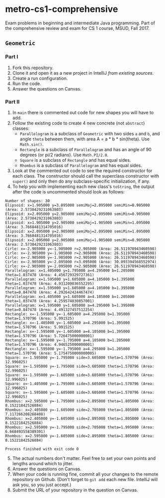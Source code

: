 # metro-cs1-comprehensive
Exam problems in beginning and intermediate Java programming. Part of the comprehensive review and exam for CS 1 course, MSUD, Fall 2017.

## `Geometric`

### Part I

1. Fork this repository.
2. Clone it and open it as a new project in IntelliJ _from existing sources_.
3. Create a run configuration.
4. Run the code.
5. Answer the questions on Canvas.

### Part II

1. In `main` there is commented out code for new shapes you will have to add.
2. Follow the existing code to create 4 new concrete (not `abstract`) classes:
    * `Parallelogram` is a subclass of `Geometric` with two sides `a` and `b`, and angle `theta` between them, with area A = a * b * sin(theta). Use `Math.sin()`.
    * `Rectangle` is a subclass of `Parallelogram` and has an angle of 90 degrees (or pi/2 radians). Use `Math.PI/2.0`.
    * `Square` is a subclass of `Rectangle` and has equal sides.
    * `Rhombus` is a subclass of `Parallelogram` and has equal sides.
3. Look at the commented out code to see the required constructor for each class. The constructor should call the superclass constructor with `super()` and only then do any subclass-specific initialization, if any.
4. To help you with implementing each new class's `toString`, the output after the code is uncommented should look as follows:
```text
Number of shapes: 30
Elipsoid: x=1.905000 y=3.095000 semiMaj=2.095000 semiMin=0.905000 (Area: 2.5730429231063803)
Elipsoid: x=2.095000 y=2.905000 semiMaj=2.095000 semiMin=0.905000 (Area: 2.5730429231063803)
Elipsoid: x=1.905000 y=2.905000 semiMaj=1.905000 semiMin=1.095000 (Area: 3.7668481314705016)
Elipsoid: x=2.095000 y=2.905000 semiMaj=2.095000 semiMin=1.095000 (Area: 3.7668481314705016)
Elipsoid: x=2.095000 y=2.905000 semiMaj=1.905000 semiMin=0.905000 (Area: 2.5730429231063803)
Cirle: x=-2.905000 y=-1.905000 r=2.905000 (Area: 26.511978943460598)
Cirle: x=-2.905000 y=-1.905000 r=2.905000 (Area: 26.511978943460598)
Cirle: x=-2.905000 y=-1.905000 r=2.905000 (Area: 26.511978943460598)
Cirle: x=-2.905000 y=-2.095000 r=3.095000 (Area: 30.093394568552974)
Cirle: x=-2.905000 y=-2.095000 r=2.905000 (Area: 26.511978943460598)
Parallelogram: x=1.405000 y=1.795000 a=4.295000 b=1.205000 theta=1.037478 (Area: 4.456729329727361)
Parallelogram: x=1.595000 y=1.605000 a=4.105000 b=1.395000 theta=1.037478 (Area: 4.931209036552295)
Parallelogram: x=1.595000 y=1.605000 a=4.105000 b=1.395000 theta=0.847478 (Area: 4.292642424467474)
Parallelogram: x=1.405000 y=1.605000 a=4.105000 b=1.205000 theta=1.037478 (Area: 4.259574830857001)
Parallelogram: x=1.595000 y=1.605000 a=4.295000 b=1.395000 theta=0.847478 (Area: 4.491327457512254)
Rectangle: x=-1.595000 y=-1.605000 a=4.295000 b=1.395000 theta=1.570796 (Area: 5.991525)
Rectangle: x=-1.405000 y=-1.605000 a=4.295000 b=1.395000 theta=1.570796 (Area: 5.991525)
Rectangle: x=-1.595000 y=-1.605000 a=4.105000 b=1.395000 theta=1.570796 (Area: 5.726475000000001)
Rectangle: x=-1.595000 y=-1.795000 a=4.105000 b=1.205000 theta=1.570796 (Area: 4.946525000000001)
Rectangle: x=-1.595000 y=-1.795000 a=4.295000 b=1.205000 theta=1.570796 (Area: 5.1754750000000005)
Square: x=-1.595000 y=-1.795000 side=3.605000 theta=1.570796 (Area: 12.996025)
Square: x=-1.595000 y=-1.795000 side=3.605000 theta=1.570796 (Area: 12.996025)
Square: x=-1.595000 y=-1.605000 side=3.605000 theta=1.570796 (Area: 12.996025)
Square: x=-1.405000 y=-1.795000 side=3.605000 theta=1.570796 (Area: 12.996025)
Square: x=-1.595000 y=-1.605000 side=3.605000 theta=1.570796 (Area: 12.996025)
Rhombus: x=2.595000 y=-1.795000 side=2.895000 theta=1.805000 (Area: 8.15221842526884)
Rhombus: x=2.405000 y=-1.605000 side=2.705000 theta=1.805000 (Area: 7.117266208268408)
Rhombus: x=2.405000 y=-1.605000 side=2.895000 theta=1.805000 (Area: 8.15221842526884)
Rhombus: x=2.595000 y=-1.795000 side=2.705000 theta=1.995000 (Area: 6.668493558389301)
Rhombus: x=2.595000 y=-1.605000 side=2.895000 theta=1.805000 (Area: 8.15221842526884)

Process finished with exit code 0

```
5. The actual numbers don't matter. Feel free to set your own points and lengths around which to jitter.
6. Answer the questions on Canvas.
7. When your code is running fine, commit all your changes to the remote repository on Github. (Don't forget to `git add` each new file. IntelliJ will ask you, so you just accept.)
8. Submit the URL of your repository in the question on Canvas.
